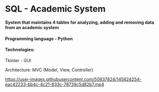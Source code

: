 # SQL - **Academic System**

**System that maintains 4 tables for analyzing, adding and removing data from an academic system**

#### **Programming language** - Python

#### **Technologies:**
Tkinter - GUI


Architecture: MVC (Model, View, Controller)
 


https://user-images.githubusercontent.com/50837824/145824254-eac42233-bb4c-4c21-833c-78739c5d82b7.mp4

